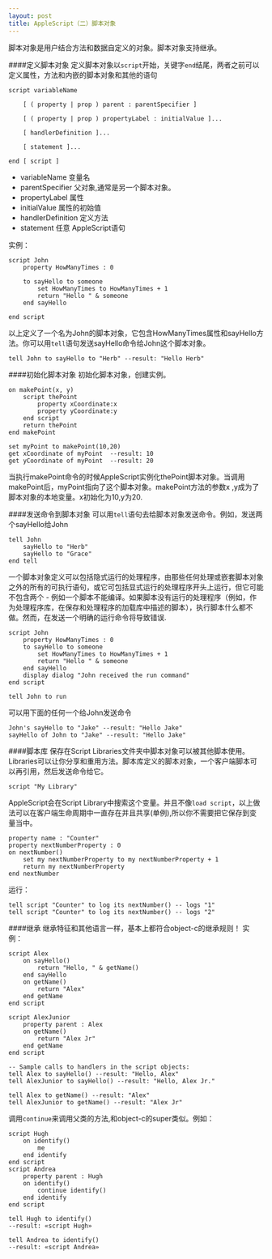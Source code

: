 ```yaml
---
layout: post
title: AppleScript（二）脚本对象
---
```


脚本对象是用户结合方法和数据自定义的对象。脚本对象支持继承。

####定义脚本对象
定义脚本对象以`script`开始，关键字`end`结尾，两者之前可以定义属性，方法和内嵌的脚本对象和其他的语句

```applescript
script variableName

    [ ( property | prop ) parent : parentSpecifier ]

    [ ( property | prop ) propertyLabel : initialValue ]...

    [ handlerDefinition ]...

    [ statement ]...

end [ script ]
```

* variableName 变量名
* parentSpecifier 父对象,通常是另一个脚本对象。
* propertyLabel 属性
* initialValue  属性的初始值
* handlerDefinition 定义方法
* statement 任意 AppleScript语句

实例：

```applescript
script John
    property HowManyTimes : 0
 
    to sayHello to someone
        set HowManyTimes to HowManyTimes + 1
        return "Hello " & someone
    end sayHello
 
end script
```

以上定义了一个名为John的脚本对象，它包含HowManyTimes属性和sayHello方法。你可以用`tell`语句发送sayHello命令给John这个脚本对象。

```applescript
tell John to sayHello to "Herb" --result: "Hello Herb"
```

####初始化脚本对象
初始化脚本对象，创建实例。

```applescript
on makePoint(x, y)
    script thePoint
        property xCoordinate:x
        property yCoordinate:y
    end script
    return thePoint
end makePoint
 
set myPoint to makePoint(10,20)
get xCoordinate of myPoint  --result: 10
get yCoordinate of myPoint  --result: 20
```

当执行makePoint命令的时候AppleScript实例化thePoint脚本对象。当调用makePoint后，myPoint指向了这个脚本对象。makePoint方法的参数x ,y成为了脚本对象的本地变量。x初始化为10,y为20.

####发送命令到脚本对象
可以用`tell`语句去给脚本对象发送命令。例如，发送两个sayHello给John

```applescript
tell John
    sayHello to "Herb"
    sayHello to "Grace"
end tell
```
一个脚本对象定义可以包括隐式运行的处理程序，由那些任何处理或嵌套脚本对象之外的所有的可执行语句，或它可包括显式运行的处理程序开头上运行，但它可能不包含两个 - 例如一个脚本不能编译。如果脚本没有运行的处理程序（例如，作为处理程序库，在保存和处理程序的加载库中描述的脚本），执行脚本什么都不做。然而，在发送一个明确的运行命令将导致错误.

```applescript
script John
    property HowManyTimes : 0
    to sayHello to someone
        set HowManyTimes to HowManyTimes + 1
        return "Hello " & someone
    end sayHello
    display dialog "John received the run command"
end script
 
tell John to run
```

可以用下面的任何一个给John发送命令

```applescript
John's sayHello to "Jake" --result: "Hello Jake"
sayHello of John to "Jake" --result: "Hello Jake"
```

####脚本库
保存在Script Libraries文件夹中脚本对象可以被其他脚本使用。Libraries可以让你分享和重用方法。脚本库定义的脚本对象，一个客户端脚本可以再引用，然后发送命令给它。

```applescript
script "My Library"
```
AppleScript会在Script Library中搜索这个变量。并且不像`load script`，以上做法可以在客户端生命周期中一直存在并且共享(单例),所以你不需要把它保存到变量当中。

```applescript
property name : "Counter"
property nextNumberProperty : 0
on nextNumber()
    set my nextNumberProperty to my nextNumberProperty + 1
    return my nextNumberProperty
end nextNumber
```

运行：

```applescript
tell script "Counter" to log its nextNumber() -- logs "1"
tell script "Counter" to log its nextNumber() -- logs "2"
```

####继承
继承特征和其他语言一样，基本上都符合object-c的继承规则！
实例：

```applescript
script Alex
    on sayHello()
        return "Hello, " & getName()
    end sayHello
    on getName()
        return "Alex"
    end getName
end script
 
script AlexJunior
    property parent : Alex
    on getName()
        return "Alex Jr"
    end getName
end script
 
-- Sample calls to handlers in the script objects:
tell Alex to sayHello() --result: "Hello, Alex"
tell AlexJunior to sayHello() --result: "Hello, Alex Jr."
 
tell Alex to getName() --result: "Alex"
tell AlexJunior to getName() --result: "Alex Jr"
```

调用`continue`来调用父类的方法,和object-c的super类似。例如：

```applescript
script Hugh
    on identify()
        me
    end identify
end script
script Andrea
    property parent : Hugh
    on identify()
        continue identify()
    end identify
end script
 
tell Hugh to identify()
--result: «script Hugh»
 
tell Andrea to identify()
--result: «script Andrea»
```
